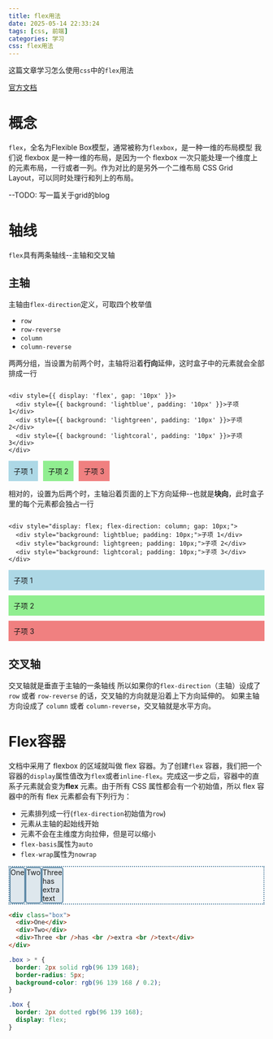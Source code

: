 ```yaml
---
title: flex用法
date: 2025-05-14 22:33:24
tags: [css, 前端]
categories: 学习
css: flex用法
---
```


这篇文章学习怎么使用`css`中的`flex`用法

<!-- more -->

[官方文档](https://developer.mozilla.org/zh-CN/docs/Web/CSS/CSS_flexible_box_layout/Basic_concepts_of_flexbox)

# 概念

`flex`，全名为Flexible Box模型，通常被称为`flexbox`，是一种一维的布局模型
我们说 flexbox 是一种一维的布局，是因为一个 flexbox 一次只能处理一个维度上的元素布局，一行或者一列。作为对比的是另外一个二维布局 CSS Grid Layout，可以同时处理行和列上的布局。

--TODO: 写一篇关于grid的blog

# 轴线

`flex`具有两条轴线--主轴和交叉轴

## 主轴

主轴由`flex-direction`定义，可取四个枚举值

- `row`
- `row-reverse`
- `column`
- `column-reverse`

两两分组，当设置为前两个时，主轴将沿着**行向**延伸，这时盒子中的元素就会全部排成一行

```

<div style={{ display: 'flex', gap: '10px' }}>
  <div style={{ background: 'lightblue', padding: '10px' }}>子项 1</div>
  <div style={{ background: 'lightgreen', padding: '10px' }}>子项 2</div>
  <div style={{ background: 'lightcoral', padding: '10px' }}>子项 3</div>
</div>
```

<div style="display: flex; gap: 10px;">
  <div style="background: lightblue; padding: 10px;">子项 1</div>
  <div style="background: lightgreen; padding: 10px;">子项 2</div>
  <div style="background: lightcoral; padding: 10px;">子项 3</div>
</div>

相对的，设置为后两个时，主轴沿着页面的上下方向延伸--也就是**块向**，此时盒子里的每个元素都会独占一行

```

<div style="display: flex; flex-direction: column; gap: 10px;">
  <div style="background: lightblue; padding: 10px;">子项 1</div>
  <div style="background: lightgreen; padding: 10px;">子项 2</div>
  <div style="background: lightcoral; padding: 10px;">子项 3</div>
</div>
```

<div style="display: flex; flex-direction: column; gap: 10px;">
  <div style="background: lightblue; padding: 10px;">子项 1</div>
  <div style="background: lightgreen; padding: 10px;">子项 2</div>
  <div style="background: lightcoral; padding: 10px;">子项 3</div>
</div>

## 交叉轴

交叉轴就是垂直于主轴的一条轴线
所以如果你的`flex-direction`（主轴）设成了 `row` 或者 `row-reverse` 的话，交叉轴的方向就是沿着上下方向延伸的。
如果主轴方向设成了 `column` 或者 `column-reverse`，交叉轴就是水平方向。

# Flex容器

文档中采用了 flexbox 的区域就叫做 flex 容器。为了创建`flex` 容器，我们把一个容器的`display`属性值改为`flex`或者`inline-flex`。完成这一步之后，容器中的直系子元素就会变为**flex** 元素。由于所有 CSS 属性都会有一个初始值，所以 flex 容器中的所有 flex 元素都会有下列行为：

- 元素排列成一行(`flex-direction`初始值为`row`)
- 元素从主轴的起始线开始
- 元素不会在主维度方向拉伸，但是可以缩小
- `flex-basis`属性为`auto`
- `flex-wrap`属性为`nowrap`

<div class="box">
  <div>One</div>
  <div>Two</div>
  <div>Three <br />has <br />extra <br />text</div>
</div>

```html
<div class="box">
  <div>One</div>
  <div>Two</div>
  <div>Three <br />has <br />extra <br />text</div>
</div>
```

```css
.box > * {
  border: 2px solid rgb(96 139 168);
  border-radius: 5px;
  background-color: rgb(96 139 168 / 0.2);
}

.box {
  border: 2px dotted rgb(96 139 168);
  display: flex;
}
```

<style>

.box > * {
  border: 2px solid rgb(96 139 168);
  border-radius: 5px;
  background-color: rgb(96 139 168 / 0.2);
}

.box {
  border: 2px dotted rgb(96 139 168);
  display: flex;
}
</style>
